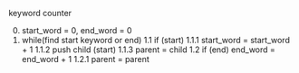 

keyword counter


0.   start_word = 0, end_word = 0
1.   while(find start keyword or end)
1.1   if (start) 
1.1.1   start_word = start_word + 1
1.1.2   push child (start)
1.1.3   parent = child 
1.2   if (end) end_word = end_word + 1
1.2.1   parent = parent

